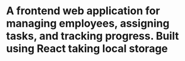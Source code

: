 # A frontend web application for managing employees, assigning tasks, and tracking progress. Built using React taking local storage
